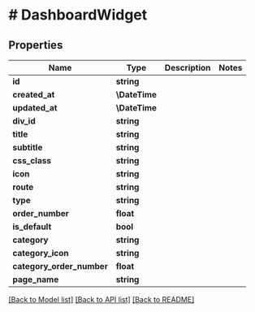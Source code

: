 # # DashboardWidget

## Properties

Name | Type | Description | Notes
------------ | ------------- | ------------- | -------------
**id** | **string** |  |
**created_at** | **\DateTime** |  |
**updated_at** | **\DateTime** |  |
**div_id** | **string** |  |
**title** | **string** |  |
**subtitle** | **string** |  |
**css_class** | **string** |  |
**icon** | **string** |  |
**route** | **string** |  |
**type** | **string** |  |
**order_number** | **float** |  |
**is_default** | **bool** |  |
**category** | **string** |  |
**category_icon** | **string** |  |
**category_order_number** | **float** |  |
**page_name** | **string** |  |

[[Back to Model list]](../../README.md#models) [[Back to API list]](../../README.md#endpoints) [[Back to README]](../../README.md)
